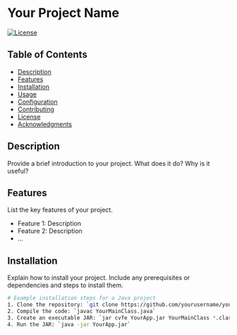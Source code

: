 # Your Project Name

[![License](https://img.shields.io/badge/license-MIT-blue.svg)](LICENSE)

## Table of Contents

- [Description](#description)
- [Features](#features)
- [Installation](#installation)
- [Usage](#usage)
- [Configuration](#configuration)
- [Contributing](#contributing)
- [License](#license)
- [Acknowledgments](#acknowledgments)

## Description

Provide a brief introduction to your project. What does it do? Why is it useful?

## Features

List the key features of your project.

- Feature 1: Description
- Feature 2: Description
- ...

## Installation

Explain how to install your project. Include any prerequisites or dependencies and steps to install them.

```bash
# Example installation steps for a Java project
1. Clone the repository: `git clone https://github.com/yourusername/yourproject.git`
2. Compile the code: `javac YourMainClass.java`
3. Create an executable JAR: `jar cvfe YourApp.jar YourMainClass *.class`
4. Run the JAR: `java -jar YourApp.jar`
